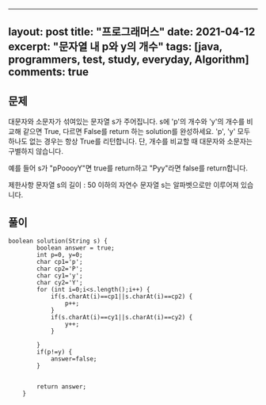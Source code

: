 
---
layout: post
title: "프로그래머스"
date: 2021-04-12
excerpt: "문자열 내 p와 y의 개수"
tags: [java, programmers, test, study, everyday, Algorithm]
comments: true
---


## 문제
 대문자와 소문자가 섞여있는 문자열 s가 주어집니다. s에 'p'의 개수와 'y'의 개수를 비교해 같으면 True, 다르면 False를 return 하는 solution를 완성하세요. 'p', 'y' 모두 하나도 없는 경우는 항상 True를 리턴합니다. 단, 개수를 비교할 때 대문자와 소문자는 구별하지 않습니다.

예를 들어 s가 "pPoooyY"면 true를 return하고 "Pyy"라면 false를 return합니다.

제한사항
문자열 s의 길이 : 50 이하의 자연수
문자열 s는 알파벳으로만 이루어져 있습니다.

## 풀이


```
boolean solution(String s) {
        boolean answer = true;
        int p=0, y=0;
        char cp1='p';
        char cp2='P';
        char cy1='y';
        char cy2='Y';
        for (int i=0;i<s.length();i++) {
        	if(s.charAt(i)==cp1||s.charAt(i)==cp2) {
        		p++;
        	}
        	if(s.charAt(i)==cy1||s.charAt(i)==cy2) {
        		y++;
        	}
        	
        }
        if(p!=y) {
    		answer=false;
    	}


        return answer;
    }
```
